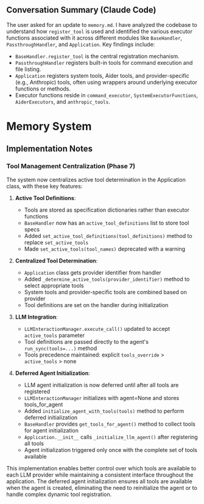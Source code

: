## Conversation Summary (Claude Code)

The user asked for an update to `memory.md`. I have analyzed the codebase to understand how `register_tool` is used and identified the various executor functions associated with it across different modules like `BaseHandler`, `PassthroughHandler`, and `Application`. Key findings include:
- `BaseHandler.register_tool` is the central registration mechanism.
- `PassthroughHandler` registers built-in tools for command execution and file listing.
- `Application` registers system tools, Aider tools, and provider-specific (e.g., Anthropic) tools, often using wrappers around underlying executor functions or methods.
- Executor functions reside in `command_executor`, `SystemExecutorFunctions`, `AiderExecutors`, and `anthropic_tools`.

# Memory System

## Implementation Notes

### Tool Management Centralization (Phase 7)

The system now centralizes active tool determination in the Application class, with these key features:

1. **Active Tool Definitions**:
   - Tools are stored as specification dictionaries rather than executor functions
   - `BaseHandler` now has an `active_tool_definitions` list to store tool specs
   - Added `set_active_tool_definitions(tool_definitions)` method to replace `set_active_tools`
   - Made `set_active_tools(tool_names)` deprecated with a warning

2. **Centralized Tool Determination**:
   - `Application` class gets provider identifier from handler
   - Added `_determine_active_tools(provider_identifier)` method to select appropriate tools
   - System tools and provider-specific tools are combined based on provider
   - Tool definitions are set on the handler during initialization

3. **LLM Integration**:
   - `LLMInteractionManager.execute_call()` updated to accept `active_tools` parameter
   - Tool definitions are passed directly to the agent's `run_sync(tools=...)` method
   - Tools precedence maintained: explicit `tools_override` > `active_tools` > none

4. **Deferred Agent Initialization**:
   - LLM agent initialization is now deferred until after all tools are registered
   - `LLMInteractionManager` initializes with agent=None and stores tools_for_agent
   - Added `initialize_agent_with_tools(tools)` method to perform deferred initialization
   - `BaseHandler` provides `get_tools_for_agent()` method to collect tools for agent initialization
   - `Application.__init__` calls `_initialize_llm_agent()` after registering all tools
   - Agent initialization triggered only once with the complete set of tools available

This implementation enables better control over which tools are available to each LLM provider while maintaining a consistent interface throughout the application. The deferred agent initialization ensures all tools are available when the agent is created, eliminating the need to reinitialize the agent or to handle complex dynamic tool registration.